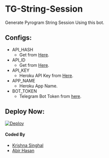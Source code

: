 # TG-String-Session
Generate Pyrogram String Session Using this bot.

## Configs:
- API_HASH
  - Get from [Here](https://my.telegram.org).
- API_ID
  - Get from [Here](https://my.telegram.org).
- API_KEY
  - Heroku API Key from [Here](https://dashboard.heroku.com/account).
- APP_NAME
  - Heroku App Name.
- BOT_TOKEN
  - Telegram Bot Token from [here](https://t.me/BotFather).

## Deploy Now:
[![Deploy](https://www.herokucdn.com/deploy/button.svg)](https://heroku.com/deploy)

#### Coded By
- [Krishna Singhal](https://github.com/Krishna-Singhal)
- [Abir Hasan](https://github.com/AbirHasan2005)
